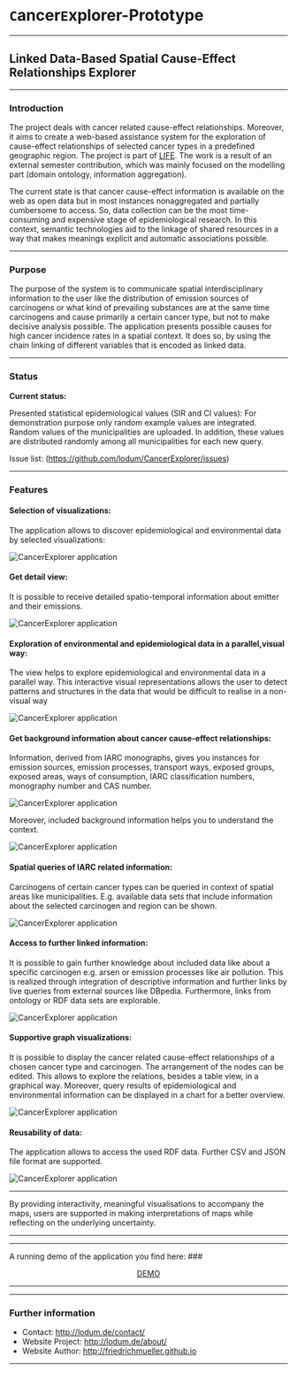 # `C`ancer`E`xplorer-Prototype

* * *
## Linked Data-Based Spatial Cause-Effect Relationships Explorer
* * *

### Introduction
The project deals with cancer related cause-effect relationships. Moreover, it aims to create a
web-based assistance system for the exploration of cause-effect relationships of selected cancer
types in a predefined geographic region.
The project is part of [LIFE](http://lodum.de/life/ "LIFE project").
The work is a result of an external semester contribution, which was mainly focused on the modelling part (domain ontology, information aggregation).

The current state is that cancer cause-effect information is available on the web as open data but in most instances nonaggregated
and partially cumbersome to access. So, data collection can be the most time-consuming and
expensive stage of epidemiological research. In this context, semantic technologies aid to the linkage of
shared resources in a way that makes meanings explicit and automatic associations possible.
* * *
### Purpose
The purpose of the system is to communicate spatial interdisciplinary information to the user like
the distribution of emission sources of carcinogens or what kind of prevailing substances are at the
same time carcinogens and cause primarily a certain cancer type, but not to make decisive analysis
possible.
The application presents possible causes for high cancer incidence rates in a spatial context. It does so, by
using the chain linking of different variables that is encoded as linked data.

* * *  
### Status

**Current status:**


Presented statistical epidemiological values (SIR and CI values):
For demonstration purpose only random example values are integrated.
Random values of the municipalities are uploaded. In addition, these values are distributed randomly among all municipalities for each new query.


Issue list:
(https://github.com/lodum/CancerExplorer/issues)



* * *
### Features

#### Selection of visualizations:
The application allows to discover epidemiological and environmental data by selected visualizations:

![CancerExplorer application][1]

#### Get detail view:
It is possible to receive detailed spatio-temporal information about emitter and their emissions.

![CancerExplorer application][2]

#### Exploration of environmental and epidemiological data in a parallel,visual way:
The view helps to explore epidemiological and environmental data in a parallel way.
This interactive visual representations allows the user to detect patterns and structures in the
data that would be difficult to realise in a non-visual way

![CancerExplorer application][3]


#### Get background information about cancer cause-effect relationships:
Information, derived from IARC monographs, gives you instances for emission sources, emission processes, transport ways, exposed groups,
exposed areas, ways of consumption, IARC classification numbers, monography number and CAS number.

![CancerExplorer application][4]


Moreover, included background information helps you to understand the context.

![CancerExplorer application][5]


#### Spatial queries of IARC related information:
Carcinogens of certain cancer types can be queried in context of spatial areas like municipalities.
E.g. available data sets that include information about the selected carcinogen and region can be shown.

![CancerExplorer application][6]


#### Access to further linked information:
It is possible to gain further knowledge about included data like about a specific carcinogen e.g. arsen or emission processes like air pollution.
This is realized through integration of descriptive information and further links by live queries from external sources like DBpedia.
Furthermore, links from ontology or RDF data sets are explorable.

![CancerExplorer application][7]


#### Supportive graph visualizations:
It is possible to display the cancer related cause-effect relationships of a chosen cancer type and carcinogen. The arrangement of the nodes can be edited.
This allows to explore the relations, besides a table view, in a  graphical way.
Moreover, query results of epidemiological and environmental information can be displayed in a chart for a better overview.

![CancerExplorer application][8]


#### Reusability of data:
The application allows to access the used RDF data.
Further CSV and JSON file format are supported.

![CancerExplorer application][9]









* * *
By providing interactivity, meaningful visualisations to accompany the
maps, users are supported in making interpretations of maps while reflecting on the underlying
uncertainty.



* * *
* * *
A running demo of the application you find here:
###<div align="center">   [DEMO](http://www.friedrichmueller-gi.de "Demo Site")</div>

* * *
* * *

### Further information
- Contact: http://lodum.de/contact/
- Website Project: http://lodum.de/about/
- Website Author: http://friedrichmueller.github.io

-----

[1]: https://github.com/lodum/CancerExplorer/blob/master/web%20application/libraries/Images/screenshot_overview.png 
[2]: https://github.com/lodum/CancerExplorer/blob/master/web%20application/libraries/Images/screenshot_overview2.png 
[3]: https://github.com/lodum/CancerExplorer/blob/master/web%20application/libraries/Images/explorer.gif
[4]: https://github.com/lodum/CancerExplorer/blob/master/web%20application/libraries/Images/background_details.png
[5]: https://github.com/lodum/CancerExplorer/blob/master/web%20application/libraries/Images/background_tooltips.png
[6]: https://github.com/lodum/CancerExplorer/blob/master/web%20application/libraries/Images/Animation_IARCSpatial.gif
[7]: https://github.com/lodum/CancerExplorer/blob/master/web%20application/libraries/Images/Animation_Linkedinfo.gif
[8]: https://github.com/lodum/CancerExplorer/blob/master/web%20application/libraries/Images/Graphics.png
[9]: https://github.com/lodum/CancerExplorer/blob/master/web%20application/libraries/Images/download.png